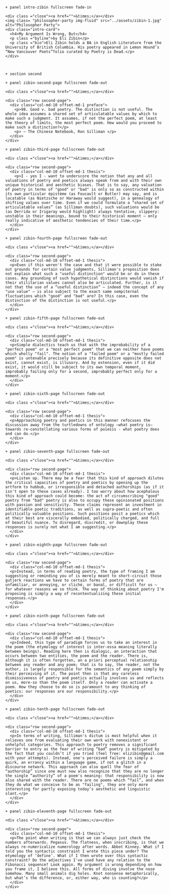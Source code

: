     + panel intro-zibin fullscreen fade-in

    <div class ="close"><a href="">&times;</a></div>
    <img class= "philosopher-party img-fluid" src="../assets/zibin-1.jpg" alt="Philosopher Party">
    <div class="intro-card">
      <h4>My Argument Is Wrong, But</h4>
      <p class ="byline">by Eli Zibin</p>
      <p class ="bio">Eli Zibin holds a BA in English Literature from the University of British Columbia. His poetry appeared in Lemon Hound’s “New Vancouver Poets”folio curated by Poetry is Dead.</p>
    </div>



    + section second

    + panel zibin-second-page fullscreen fade-out

    <div class ="close"><a href="">&times;</a></div>

    <div class="row second-page">
      <div class="col-md-10 offset-md-1 preface">
        <p>98. Good v. bad poetry. The distinction is not useful. The whole idea assumes a shared set of articulatable values by which to make such a judgment. It assumes, if not the perfect poem, at least the theory of limits, the most perfect poem. How would you proceed to make such a distinction?</p>
        <p> — The Chinese Notebook, Ron Silliman </p>
      </div>
    </div>

    + panel zibin-third-page fullscreen fade-out

    <div class ="close"><a href="">&times;</a></div>

    <div class="row second-page">
      <div class="col-md-10 offset-md-1 thesis">
        <p>I - yes I - want to underscore the notion that any and all valuations of poetry and poetics always speak from and with their own unique historical and aesthetic biases. That is to say, any valuation of poetry in terms of "good" or "bad" is only so as constructed within its own particular épistème (as Foucault or Butler) may say, and is locatable (as Nietzsche or Haraway would suggest), in a genealogy of shifting values over time. Even if we could formulate a "shared set of articulatable values” (as Silliman doubts), such valuations would be (as Derrida or Irigaray would highlight) always tentative, slippery: unstable in their meanings, bound to their historical moment — only really indicative of aesthetic tendencies of their time.</p>
      </div>
    </div>

    + panel zibin-fourth-page fullscreen fade-out

    <div class ="close"><a href="">&times;</a></div>

    <div class="row second-page">
      <div class="col-md-10 offset-md-1 thesis">
      <p>Even if this weren't the case and that it were possible to stake out grounds for certain value judgments, Silliman's proposition does not explain what such a "useful distinction" would be or do in these cases. Any grounding of such hypothetical distinctions would vanish if their utilitarian values cannot also be articulated. Further, is it not that the use of a “useful distinction” — indeed the concept of any "use value" — is also subject to the exact same sempiternal fluctuations which "good" and "bad" are? In this case, even the distinction of the distinction is not useful.</p>
      </div>
    </div>

    + panel zibin-fifth-page fullscreen fade-out

    <div class ="close"><a href="">&times;</a></div>

    <div class="row second-page">
      <div class="col-md-10 offset-md-1 thesis">
      <p>Simple dialectics teach us that with the improbability of a "perfect poem" or a "most perfect poem" that we can neither have poems which wholly "fail". The notion of a "failed poem" or a "mostly failed poem" is untenable precisely because its definitive opposite does not exist, cannot exist, is illusory. And by extension, even if it did exist, it would still be subject to its own temporal moment, improbably failing only for a second, improbably perfect only for a moment.</p>
      </div>
    </div>

    + panel zibin-sixth-page fullscreen fade-out

    <div class ="close"><a href="">&times;</a></div>

    <div class="row second-page">
      <div class="col-md-10 offset-md-1 thesis">
      <p>Approaching poetry and poetics in this manner refocuses the discussion away from the turtledowns of ontology —what poetry is— towards re-constellating various forms of poïesis - what poetry does and can do.</p>
      </div>
    </div>

    + panel zibin-seventh-page fullscreen fade-out

    <div class ="close"><a href="">&times;</a></div>

    <div class="row second-page">
      <div class="col-md-10 offset-md-1 thesis">
      <p>Listen up. There may be a fear that this kind of approach dilutes the critical capacities of poetry and poetics by opening up the artform to hubbub, or irresponsible and detached authorships (as if it isn't open to these cases already). I too worry about how acephalous this kind of approach could become: the act of circumscribing "good" poetry from "bad" poetry is also to occupy these opinionated positions with passion and sensitivity. These claims represent an investment in identifiable poetic traditions, as well as supra-poetic and often politically valuable positions. Such positions posit a poetics which at their best are viscerally embodied, politically charged, and full of beautiful nuance. To disregard, discredit, or downplay these responses is surely not what I am suggesting.</p>
      </div>
    </div>

    + panel zibin-eighth-page fullscreen fade-out

    <div class ="close"><a href="">&times;</a></div>

    <div class="row second-page">
      <div class="col-md-10 offset-md-1 thesis">
      <p>Instead, in terms of reading poetry, the type of framing I am suggesting or reminding you of is merely meant to short-circuit those gutjerk reactions we have to certain forms of poetry that are unfamiliar, or annoying, or cliché, or banal, or difficult for us — for whatever reasons we so think. The way of thinking about poetry I'm proposing is simply a way of recontextualizing these initial responses.</p>
      </div>
    </div>

    + panel zibin-ninth-page fullscreen fade-out

    <div class ="close"><a href="">&times;</a></div>

    <div class="row second-page">
      <div class="col-md-10 offset-md-1 thesis">
      <p>Indeed, this type of paradigm forces us to take an interest in the poem (the etymology of interest is inter-essa meaning literally between beings). Reading here then is dialogic, an interaction that occurs between two entities, the poem and the reader. There is, although it is often forgotten, an a priori perceptual relationship between any reader and any poem; that is to say, the reader, not the author, is largely responsible for the semantics of any poem simply by their perceiving of it. The point then is that any careless dismissiveness of poetry and poetics actually involves us and reflects on us, more-so than the poem itself. Only a reader can activate a poem. How they choose to do so is paramount to any thinking of poetics: our responses are our responsibility.</p>
      </div>
    </div>

    + panel zibin-tenth-page fullscreen fade-out

    <div class ="close"><a href="">&times;</a></div>

    <div class="row second-page">
      <div class="col-md-10 offset-md-1 thesis">
      <p>In terms of writing, Silliman's dictum is most helpful when it relieves one from evaluating their own work with nonexistent or unhelpful categories. This approach to poetry removes a significant barrier to entry as the fear of writing “bad” poetry is mitigated by the fact that you couldn’t if you tried (feel free: elizibin@gmail.com with your attempts). Instead, one's perceived failure is simply a quirk, an errancy within a language game, if not a glitch in a discourse network. This approach can also quell the fear of “authorship” since one must now also recognize that they are no longer the single “authority” of a poem's meaning: that responsibility is now also shared with the reader. There are no poems which “fail”, and when they do what we conceive to be as "failing", they are only more interesting for partly exposing today’s aesthetic and linguistic slant.</p>
      </div>
    </div>

    + panel zibin-eleventh-page fullscreen fade-out

    <div class ="close"><a href="">&times;</a></div>

    <div class="row second-page">
      <div class="col-md-10 offset-md-1 thesis">
      <p>The point when writing is that we can always just check the numbers afterwards. Pegasus. The flatness, when inscribing, is that we always re-numericalize numerology after words. Abbot Kinney. What if I told you the syntactic constraint I wrote this piece under? The etymology of ‘define’. What if I then wrote over this syntactic constraint? Do the adjectives I've used have any relation to the Fibonacci sequence? Look again. My argument is wrong depending on how you frame it, I believe this. All forms of diving involve the nose somehow. Many small animals dig holes. Knot nonsense metaphorically, but what’s the difference, or, either way, who is counting?</p>
      </div>
    </div>
